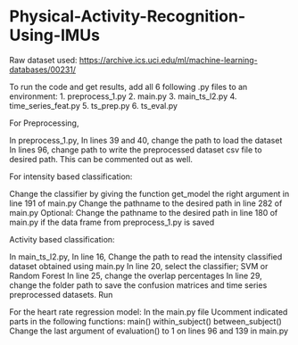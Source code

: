 # Physical-Activity-Recognition-Using-IMUs
Raw dataset used:
https://archive.ics.uci.edu/ml/machine-learning-databases/00231/

To run the code and get results, add all 6 following .py files to an environment:
	1. preprocess_1.py 
	2. main.py
	3. main_ts_l2.py
	4. time_series_feat.py
	5. ts_prep.py
	6. ts_eval.py

For Preprocessing,

In preprocess_1.py,
In lines 39 and 40, change the path to load the dataset
In lines 96, change path to write the preprocessed dataset csv file to desired path. This can be commented out as well.

For intensity based classification:

Change the classifier by giving the function get_model the right argument in line 191 of main.py
Change the pathname to the desired path in line 282 of main.py
Optional: Change the pathname to the desired path in line 180 of main.py if the data frame from preprocess_1.py is saved

Activity based classification:

In main_ts_l2.py,
In line 16, Change the path to read the intensity classified dataset obtained using main.py 
In line 20, select the classifier; SVM or Random Forest
In line 25, change the overlap percentages 
In line 29, change the folder path to save the confusion matrices and time series preprocessed datasets.
Run

For the heart rate regression model:
In the main.py file
Ucomment indicated parts in the following functions:
									main()
									within_subject()
									between_subject()
Change the last argument of evaluation() to 1 on lines 96 and 139 in main.py
